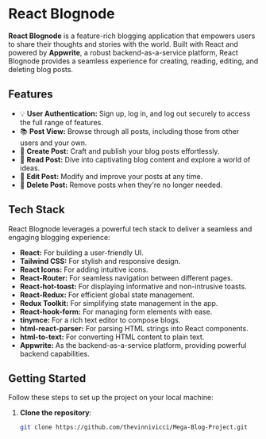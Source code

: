 # React Blognode

**React Blognode** is a feature-rich blogging application that empowers users to share their thoughts and stories with the world. Built with React and powered by **Appwrite**, a robust backend-as-a-service platform, React Blognode provides a seamless experience for creating, reading, editing, and deleting blog posts.

## Features

- 💡 **User Authentication:** Sign up, log in, and log out securely to access the full range of features.
- 📚 **Post View:** Browse through all posts, including those from other users and your own.
- 📝 **Create Post:** Craft and publish your blog posts effortlessly.
- 📝 **Read Post:** Dive into captivating blog content and explore a world of ideas.
- 📝 **Edit Post:** Modify and improve your posts at any time.
- 📝 **Delete Post:** Remove posts when they're no longer needed.

## Tech Stack

React Blognode leverages a powerful tech stack to deliver a seamless and engaging blogging experience:

- **React:** For building a user-friendly UI.
- **Tailwind CSS:** For stylish and responsive design.
- **React Icons:** For adding intuitive icons.
- **React-Router:** For seamless navigation between different pages.
- **React-hot-toast:** For displaying informative and non-intrusive toasts.
- **React-Redux:** For efficient global state management.
- **Redux Toolkit:** For simplifying state management in the app.
- **React-hook-form:** For managing form elements with ease.
- **tinymce:** For a rich text editor to compose blogs.
- **html-react-parser:** For parsing HTML strings into React components.
- **html-to-text:** For converting HTML content to plain text.
- **Appwrite:** As the backend-as-a-service platform, providing powerful backend capabilities.

## Getting Started

Follow these steps to set up the project on your local machine:

1. **Clone the repository**:

   ```bash
   git clone https://github.com/thevinnivicci/Mega-Blog-Project.git
